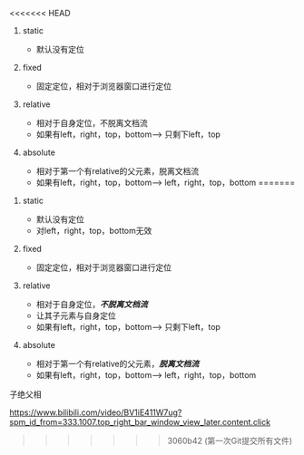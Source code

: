 <<<<<<< HEAD
1. static
    - 默认没有定位

2. fixed
    - 固定定位，相对于浏览器窗口进行定位
3. relative
    - 相对于自身定位，不脱离文档流
    - 如果有left，right，top，bottom--> 只剩下left，top
4. absolute
    - 相对于第一个有relative的父元素，脱离文档流
    - 如果有left，right，top，bottom--> left，right，top，bottom
=======
<!--
 * @Author: ZYH
 * @Email: 1522302196@qq.com
 * @GiteeId: colincclala
 * @Date: 2022-04-12 17:06:01
 * @LastEditTime: 2022-04-27 20:29:33
 * @Description: 
 * 
-->
1. static
    - 默认没有定位
    - 对left，right，top，bottom无效

2. fixed
    - 固定定位，相对于浏览器窗口进行定位
3. relative
    - 相对于自身定位，***不脱离文档流***
    - 让其子元素与自身定位
    - 如果有left，right，top，bottom--> 只剩下left，top
4. absolute
    - 相对于第一个有relative的父元素，***脱离文档流***
    - 如果有left，right，top，bottom--> left，right，top，bottom

子绝父相

https://www.bilibili.com/video/BV1iE411W7ug?spm_id_from=333.1007.top_right_bar_window_view_later.content.click
>>>>>>> 3060b42 (第一次Git提交所有文件)
